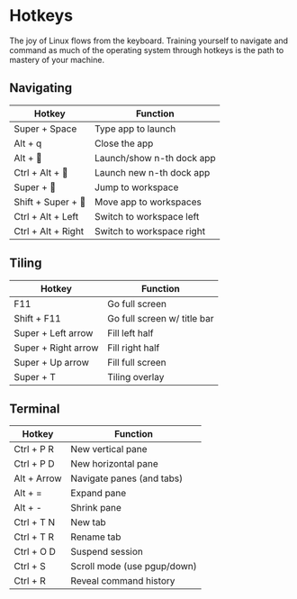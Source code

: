 # Hotkeys

The joy of Linux flows from the keyboard. Training yourself to navigate and command
as much of the operating system through hotkeys is the path to mastery of your machine.

## Navigating

| Hotkey                  | Function                  |
| ----------------------- | ------------------------- |
| Super + Space           | Type app to launch        |
| Alt + q                 | Close the app             |
| Alt + 🔢                | Launch/show n-th dock app |
| Ctrl + Alt + 🔢         | Launch new n-th dock app  |
| Super + 🔢              | Jump to workspace         |
| Shift + Super + 🔢      | Move app to workspaces    |
| Ctrl + Alt + Left       | Switch to workspace left  |
| Ctrl + Alt + Right      | Switch to workspace right |

## Tiling

| Hotkey              | Function                    |
| ------------------- | --------------------------- |
| F11                 | Go full screen              |
| Shift + F11         | Go full screen w/ title bar |
| Super + Left arrow  | Fill left half              |
| Super + Right arrow | Fill right half             |
| Super + Up arrow    | Fill full screen            |
| Super + T           | Tiling overlay              |

## Terminal

| Hotkey              | Function                    |
| ------------------- | --------------------------- |
| Ctrl + P R          | New vertical pane           |
| Ctrl + P D          | New horizontal pane         |
| Alt + Arrow         | Navigate panes (and tabs)   |
| Alt + =             | Expand pane                 |
| Alt + -             | Shrink pane                 |
| Ctrl + T N          | New tab                     |
| Ctrl + T R          | Rename tab                  |
| Ctrl + O D          | Suspend session             |
| Ctrl + S            | Scroll mode (use pgup/down) |
| Ctrl + R            | Reveal command history      |
